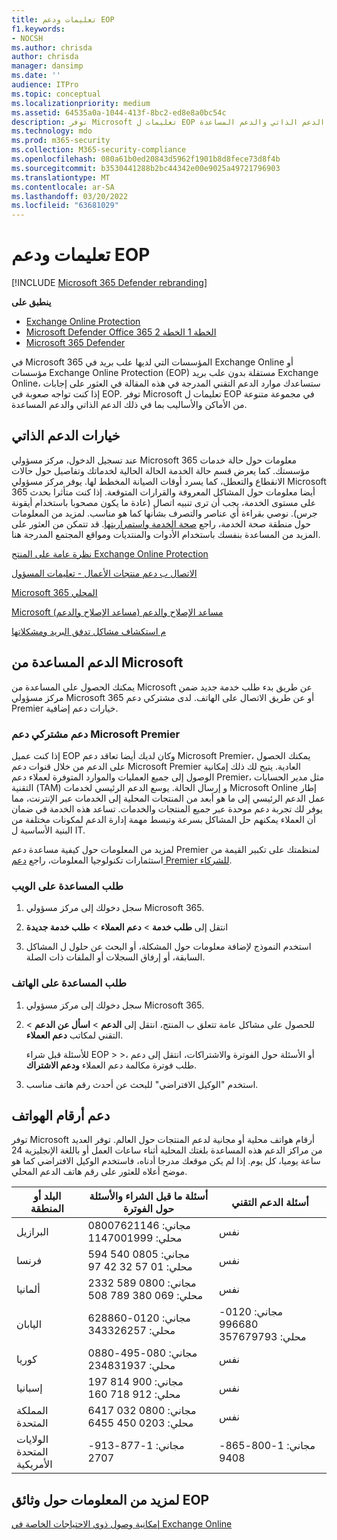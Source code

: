 ```yaml
---
title: تعليمات ودعم EOP
f1.keywords:
- NOCSH
ms.author: chrisda
author: chrisda
manager: dansimp
ms.date: ''
audience: ITPro
ms.topic: conceptual
ms.localizationpriority: medium
ms.assetid: 64535a0a-1044-413f-8bc2-ed8e8a0bc54c
description: توفر Microsoft تعليمات ل EOP في مجموعة متنوعة من الأماكن والأساليب بما في ذلك الدعم الذاتي والدعم المساعدة.
ms.technology: mdo
ms.prod: m365-security
ms.collection: M365-security-compliance
ms.openlocfilehash: 080a61b0ed20843d5962f1901b8d8fece73d8f4b
ms.sourcegitcommit: b3530441288b2bc44342e00e9025a49721796903
ms.translationtype: MT
ms.contentlocale: ar-SA
ms.lasthandoff: 03/20/2022
ms.locfileid: "63681029"
---
```

# <a name="help-and-support-for-eop"></a>تعليمات ودعم EOP

[!INCLUDE [Microsoft 365 Defender rebranding](../includes/microsoft-defender-for-office.md)]

**ينطبق على**
- [Exchange Online Protection](exchange-online-protection-overview.md)
- [Microsoft Defender Office 365 الخطة 1 الخطة 2](defender-for-office-365.md)
- [Microsoft 365 Defender](../defender/microsoft-365-defender.md)

في Microsoft 365 المؤسسات التي لديها علب بريد في Exchange Online أو مؤسسات Exchange Online Protection (EOP) مستقلة بدون علب بريد Exchange Online، ستساعدك موارد الدعم التقني المدرجة في هذه المقالة في العثور على إجابات إذا كنت تواجه صعوبة في EOP. توفر Microsoft تعليمات ل EOP في مجموعة متنوعة من الأماكن والأساليب بما في ذلك الدعم الذاتي والدعم المساعدة.

## <a name="self-support-options"></a>خيارات الدعم الذاتي

عند تسجيل الدخول، مركز مسؤولي Microsoft 365 معلومات حول حالة خدمات مؤسستك. كما يعرض قسم حالة الخدمة الحالة الحالية لخدماتك وتفاصيل حول حالات الانقطاع والتعطل، كما يسرد أوقات الصيانة المخطط لها. يوفر مركز مسؤولي Microsoft 365 أيضا معلومات حول المشاكل المعروفة والقرارات المتوقعة. إذا كنت متأثرا بحدث على مستوى الخدمة، يجب أن ترى تنبيه اتصال (عادة ما يكون مصحوبا باستخدام أيقونة جرس). نوصي بقراءة أي عناصر والتصرف بشأنها كما هو مناسب. لمزيد من المعلومات حول منطقة صحة الخدمة، راجع [صحة الخدمة واستمراريتها](/office365/servicedescriptions/office-365-platform-service-description/service-health-and-continuity). قد تتمكن من العثور على المزيد من المساعدة بنفسك باستخدام الأدوات والمنتديات ومواقع المجتمع المدرجة هنا.

[نظرة عامة على المنتج Exchange Online Protection](https://products.office.com/exchange/exchange-email-security-spam-protection)

[الاتصال ب دعم منتجات الأعمال - تعليمات المسؤول](../../admin/get-help-support.md)

[Microsoft 365 المحلي](https://techcommunity.microsoft.com/t5/Office-365/ct-p/Office365)

[Microsoft مساعد الإصلاح والدعم (مساعد الإصلاح والدعم)](https://support.microsoft.com/office/e90bb691-c2a7-4697-a94f-88836856c72f)

[م استكشاف مشاكل تدفق البريد ومشكلاتها](https://aka.ms/FixEmail)

## <a name="assisted-support-from-microsoft"></a>الدعم المساعدة من Microsoft

يمكنك الحصول على المساعدة من Microsoft عن طريق بدء طلب خدمة جديد ضمن مركز مسؤولي Microsoft 365 أو عن طريق الاتصال على الهاتف. لدى مشتركي دعم Premier خيارات دعم إضافية.

### <a name="support-for-microsoft-premier-support-subscribers"></a>دعم مشتركي دعم Microsoft Premier

إذا كنت عميل EOP وكان لديك أيضا تعاقد دعم Microsoft Premier، يمكنك الحصول على الدعم من خلال قنوات دعم Microsoft Premier العادية. يتيح لك ذلك إمكانية الوصول إلى جميع العمليات والموارد المتوفرة لعملاء دعم Premier، مثل مدير الحسابات التقنية (TAM) و إرسال الحالة. يوسع الدعم الرئيسي لخدمات Microsoft Online إطار عمل الدعم الرئيسي إلى ما هو أبعد من المنتجات المحلية إلى الخدمات عبر الإنترنت، مما يوفر لك تجربة دعم موحدة عبر جميع المنتجات والخدمات. تساعد هذه الخدمة في ضمان أن العملاء يمكنهم حل المشاكل بسرعة وتبسط مهمة إدارة الدعم لمكونات مختلفة من البنية الأساسية ل IT.

لمزيد من المعلومات حول كيفية مساعدة دعم Premier لمنظمتك على تكبير القيمة من استثمارات تكنولوجيا المعلومات، راجع [دعم Premier للشركاء](https://partner.microsoft.com/support/microsoft-services-premier-support).

### <a name="ask-for-help-on-the-web"></a>طلب المساعدة على الويب

1. سجل دخولك إلى مركز مسؤولي Microsoft 365.

2. انتقل إلى **طلب خدمة** \> **دعم العملاء** \> **طلب خدمة جديدة**

3. استخدم النموذج لإضافة معلومات حول المشكلة، أو البحث عن حلول ل المشاكل السابقة، أو إرفاق السجلات أو الملفات ذات الصلة.

### <a name="ask-for-help-on-the-telephone"></a>طلب المساعدة على الهاتف

1. سجل دخولك إلى مركز مسؤولي Microsoft 365.

2. للحصول على مشاكل عامة تتعلق ب المنتج، انتقل إلى **الدعم** \> **اسأل عن الدعم** \> التقني لمكاتب **دعم العملاء**.

   للأسئلة قبل شراء EOP  \>  \>، أو الأسئلة حول الفوترة والاشتراكات، انتقل إلى دعم طلب فوترة مكالمة دعم العملاء **ودعم الاشتراك**.

3. استخدم "الوكيل الافتراضي" للبحث عن أحدث رقم هاتف مناسب.

## <a name="support-telephone-numbers"></a>دعم أرقام الهواتف

توفر Microsoft أرقام هواتف محلية أو مجانية لدعم المنتجات حول العالم. توفر العديد من مراكز الدعم هذه المساعدة بلغتك المحلية أثناء ساعات العمل أو باللغة الإنجليزية 24 ساعة يوميا، كل يوم. إذا لم يكن موقعك مدرجا أدناه، فاستخدم الوكيل الافتراضي كما هو موضح أعلاه للعثور على رقم هاتف الدعم المحلي.

|البلد أو المنطقة|أسئلة ما قبل الشراء والأسئلة حول الفوترة|أسئلة الدعم التقني|
|---|---|---|
|البرازيل|مجاني: 08007621146 <br> محلي: 1147001999|نفس|
|فرنسا|مجاني: 0805 540 594 <br> محلي: 01 57 32 42 97|نفس|
|ألمانيا|مجاني: 0800 589 2332 <br>  محلي: 069 380 789 508|نفس|
|اليابان|مجاني: 0120-628860 <br> محلي: 343326257|مجاني: 0120-996680 <br> محلي: 357679793|
|كوريا|مجاني: 080-495-0880 <br> محلي: 234831937|نفس|
|إسبانيا|مجاني: 900 814 197 <br> محلي: 912 718 160|نفس|
|المملكة المتحدة|مجاني: 0800 032 6417 <br> محلي: 0203 450 6455|نفس|
|الولايات المتحدة الأمريكية|مجاني: 1-877-913-2707|مجاني: 1-800-865-9408|

## <a name="for-more-information-about-eop-documentation"></a>لمزيد من المعلومات حول وثائق EOP

[إمكانية وصول ذوي الاحتياجات الخاصة في Exchange Online](/Exchange/accessibility/accessibility)